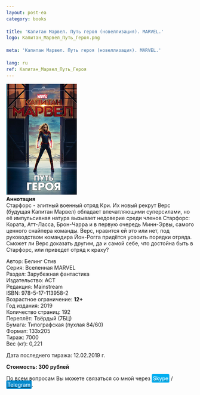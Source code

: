 ```yaml
---
layout: post-ea
category: books

title: 'Капитан Марвел. Путь героя (новеллизация). MARVEL.'
logo: Капитан_Марвел_Путь_Героя.png

meta: 'Капитан Марвел. Путь героя (новеллизация). MARVEL.'

lang: ru
ref: Капитан_Марвел_Путь_Героя
---
```


<a data-fancybox="gallery" href="/img/books/Капитан_Марвел_Путь_Героя.png"><img src="/img/books/Капитан_Марвел_Путь_Героя.png" alt=""></a>  
**Аннотация**  
Старфорс - элитный военный отряд Кри. Их новый рекрут Верс (будущая Капитан Марвел) обладает впечатляющими суперсилами, но её импульсивная натура вызывает недоверие среди членов Старфорс: Кората, Атт-Ласса, Брон-Чарра и в первую очередь Минн-Эрвы, самого ценного снайпера команды. Верс, нравится ей это или нет, под руководством командира Йон-Рогга придётся усвоить порядки отряда.  
Сможет ли Верс доказать другим, да и самой себе, что достойна быть в Старфорс, или приведет отряд к краху?

Автор: Белинг Стив  
Серия: Вселенная MARVEL  
Раздел: Зарубежная фантастика  
Издательство: АСТ  
Редакция: Mainstream  
ISBN: 978-5-17-113958-2  
Возрастное ограничение: **12+**  
Год издания: 2019  
Количество страниц: 192  
Переплёт: Твёрдый  (7БЦ)  
Бумага: Типографская (пухлая 84/60)  
Формат: 133х205  
Тираж: 7000  
Вес (кг): 0,221

Дата последнего тиража:	12.02.2019 г.

**Стоимость: 300 рублей**

По всем вопросам Вы можете связаться со мной через <a href="skype:chutkoy89?call" target="_blank"><span style="background-color:#00aff0; color:white; padding:3px; border-radius: 3px">Skype</span></a> / <a href="https://t.me/chutkoy" target="_blank"><span style="background-color:#0088cc; color:white; padding:3px; border-radius: 3px">Telegram</span></a>.